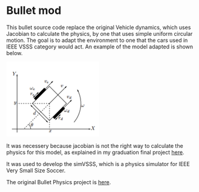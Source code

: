 
# Bullet mod

This bullet source code replace the original Vehicle dynamics, which uses Jacobian to calculate the physics, by one that uses simple uniform circular motion. The goal is to adapt the environment
to one that the cars used in IEEE VSSS category would act. An example of the model adapted is shown below.

![alt text](https://github.com/lucasbsimao/bullet3/blob/master/images/vss1.png "Logo Title Text 1")

It was necessery because jacobian is not the right way to calculate the physics for this model, as explained in my graduation final project [here](https://github.com/lucasbsimao/simVSSS/blob/master/doc/simVSSS%20and%20Reinforcement%20Learning.pdf).

It was used to develop the simVSSS, which is a physics simulator for IEEE Very Small Size Soccer.

The original Bullet Physics project is [here](https://github.com/bulletphysics/bullet3).
